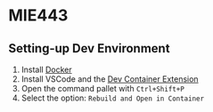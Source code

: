 # MIE443

## Setting-up Dev Environment

1. Install [Docker](https://www.docker.com/)
2. Install VSCode and the [Dev Container Extension](vscode:extension/ms-vscode-remote.remote-containers)
3. Open the command pallet with `Ctrl+Shift+P`
4. Select the option: `Rebuild and Open in Container`

